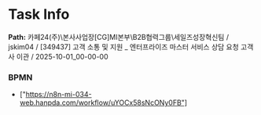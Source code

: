 # Task Info

**Path:** 카페24(주)\본사사업장\[CG]MI본부\B2B협력그룹\세일즈성장혁신팀 / jskim04 / [349437] 고객 소통 및 지원 _ 엔터프라이즈 마스터 서비스 상담 요청 고객사 이관 / 2025-10-01_00-00-00

### BPMN
- ["https://n8n-mi-034-web.hanpda.com/workflow/uYOCx58sNcONy0FB"]

